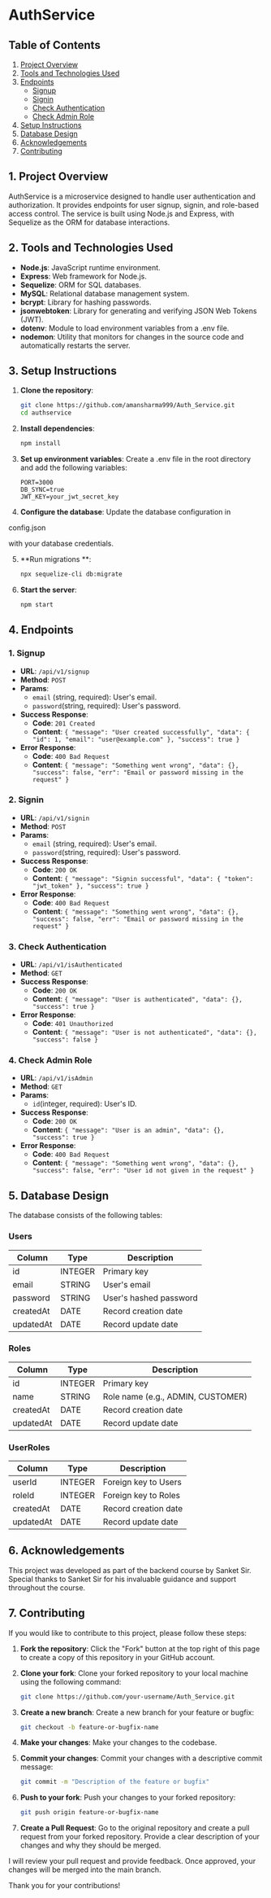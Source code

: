 # AuthService

## Table of Contents

1. [Project Overview](#1-project-overview)
2. [Tools and Technologies Used](#2-tools-and-technologies-used)
3. [Endpoints](#3-endpoints)
   - [Signup](#1-signup)
   - [Signin](#2-signin)
   - [Check Authentication](#3-check-authentication)
   - [Check Admin Role](#4-check-admin-role)
4. [Setup Instructions](#4-setup-instructions)
5. [Database Design](#5-database-design)
6. [Acknowledgements](#6-acknowledgements)
7. [Contributing](#7-contributing)

## 1. Project Overview

AuthService is a microservice designed to handle user authentication and authorization. It provides endpoints for user signup, signin, and role-based access control. The service is built using Node.js and Express, with Sequelize as the ORM for database interactions.

## 2. Tools and Technologies Used

- **Node.js**: JavaScript runtime environment.
- **Express**: Web framework for Node.js.
- **Sequelize**: ORM for SQL databases.
- **MySQL**: Relational database management system.
- **bcrypt**: Library for hashing passwords.
- **jsonwebtoken**: Library for generating and verifying JSON Web Tokens (JWT).
- **dotenv**: Module to load environment variables from a .env file.
- **nodemon**: Utility that monitors for changes in the source code and automatically restarts the server.
## 3. Setup Instructions

1. **Clone the repository**:
   ```sh
   git clone https://github.com/amansharma999/Auth_Service.git
   cd authservice
   ```

2. **Install dependencies**:
   ```sh
   npm install
   ```

3. **Set up environment variables**:
   Create a .env file in the root directory and add the following variables:
   ```env
   PORT=3000
   DB_SYNC=true
   JWT_KEY=your_jwt_secret_key
   ```

4. **Configure the database**:
   Update the database configuration in 

config.json

 with your database credentials.

5. **Run migrations **:
   ```sh
   npx sequelize-cli db:migrate
   ```

6. **Start the server**:
   ```sh
   npm start
   ```


## 4. Endpoints

### 1. Signup

- **URL**: `/api/v1/signup`
- **Method**: `POST`
- **Params**:
  - `email` (string, required): User's email.
  - `password`(string, required): User's password.
- **Success Response**:
  - **Code**: `201 Created`
  - **Content**: `{ "message": "User created successfully", "data": { "id": 1, "email": "user@example.com" }, "success": true }`
- **Error Response**:
  - **Code**: `400 Bad Request`
  - **Content**: `{ "message": "Something went wrong", "data": {}, "success": false, "err": "Email or password missing in the request" }`

### 2. Signin

- **URL**: `/api/v1/signin`
- **Method**: `POST`
- **Params**:
  - `email` (string, required): User's email.
  - `password`(string, required): User's password.
- **Success Response**:
  - **Code**: `200 OK`
  - **Content**: `{ "message": "Signin successful", "data": { "token": "jwt_token" }, "success": true }`
- **Error Response**:
  - **Code**: `400 Bad Request`
  - **Content**: `{ "message": "Something went wrong", "data": {}, "success": false, "err": "Email or password missing in the request" }`

### 3. Check Authentication

- **URL**: `/api/v1/isAuthenticated`
- **Method**: `GET`
- **Success Response**:
  - **Code**: `200 OK`
  - **Content**: `{ "message": "User is authenticated", "data": {}, "success": true }`
- **Error Response**:
  - **Code**: `401 Unauthorized`
  - **Content**: `{ "message": "User is not authenticated", "data": {}, "success": false }`

### 4. Check Admin Role

- **URL**: `/api/v1/isAdmin`
- **Method**: `GET`
- **Params**:
  - `id`(integer, required): User's ID.
- **Success Response**:
  - **Code**: `200 OK`
  - **Content**: `{ "message": "User is an admin", "data": {}, "success": true }`
- **Error Response**:
  - **Code**: `400 Bad Request`
  - **Content**: `{ "message": "Something went wrong", "data": {}, "success": false, "err": "User id not given in the request" }`


## 5. Database Design

The database consists of the following tables:

### Users

| Column    | Type    | Description           |
|-----------|---------|-----------------------|
| id        | INTEGER | Primary key           |
| email     | STRING  | User's email          |
| password  | STRING  | User's hashed password|
| createdAt | DATE    | Record creation date  |
| updatedAt | DATE    | Record update date    |

### Roles

| Column    | Type    | Description                       |
|-----------|---------|-----------------------------------|
| id        | INTEGER | Primary key                       |
| name      | STRING  | Role name (e.g., ADMIN, CUSTOMER) |
| createdAt | DATE    | Record creation date              |
| updatedAt | DATE    | Record update date                |

### UserRoles

| Column    | Type    | Description          |
|-----------|---------|----------------------|
| userId    | INTEGER | Foreign key to Users |
| roleId    | INTEGER | Foreign key to Roles |
| createdAt | DATE    | Record creation date |
| updatedAt | DATE    | Record update date   |


## 6. Acknowledgements

This project was developed as part of the backend course by Sanket Sir. Special thanks to Sanket Sir for his invaluable guidance and support throughout the course.

## 7. Contributing

If you would like to contribute to this project, please follow these steps:

1. **Fork the repository**: Click the "Fork" button at the top right of this page to create a copy of this repository in your GitHub account.

2. **Clone your fork**: Clone your forked repository to your local machine using the following command:

   ```sh
   git clone https://github.com/your-username/Auth_Service.git
   ```

3. **Create a new branch**: Create a new branch for your feature or bugfix:

   ```sh
   git checkout -b feature-or-bugfix-name

   ```

4. **Make your changes**: Make your changes to the codebase.

5. **Commit your changes**: Commit your changes with a descriptive commit message:

   ```sh
   git commit -m "Description of the feature or bugfix"
   ```

6. **Push to your fork**: Push your changes to your forked repository:

   ```sh
   git push origin feature-or-bugfix-name
   ```

7. **Create a Pull Request**: Go to the original repository and create a pull request from your forked repository. Provide a clear description of your changes and why they should be merged.

I will review your pull request and provide feedback. Once approved, your changes will be merged into the main branch.

Thank you for your contributions!